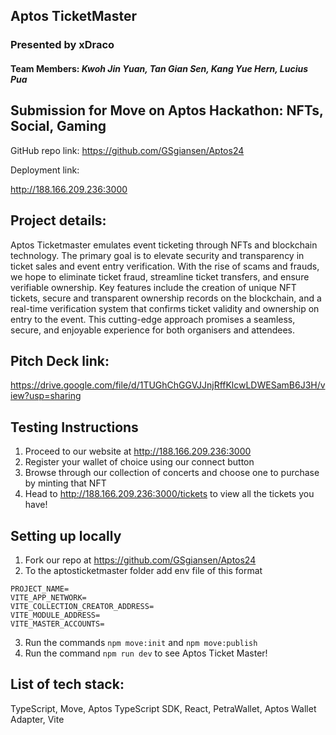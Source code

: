 ## **Aptos TicketMaster**

### Presented by **xDraco**

#### Team Members: *Kwoh Jin Yuan, Tan Gian Sen, Kang Yue Hern, Lucius Pua*

## Submission for **Move on Aptos Hackathon: NFTs, Social, Gaming**

GitHub repo link:
https://github.com/GSgiansen/Aptos24

Deployment link:

http://188.166.209.236:3000


## Project details:

Aptos Ticketmaster emulates event ticketing through NFTs and blockchain technology. The primary goal is to elevate security and transparency in ticket sales and event entry verification. With the rise of scams and frauds, we hope to eliminate ticket fraud, streamline ticket transfers, and ensure verifiable ownership. Key features include the creation of unique NFT tickets, secure and transparent ownership records on the blockchain, and a real-time verification system that confirms ticket validity and ownership on entry to the event. This cutting-edge approach promises a seamless, secure, and enjoyable experience for both organisers and attendees.

## Pitch Deck link:
https://drive.google.com/file/d/1TUGhChGGVJJnjRffKlcwLDWESamB6J3H/view?usp=sharing

## Testing Instructions

1. Proceed to our website at http://188.166.209.236:3000
2. Register your wallet of choice using our connect button
3. Browse through our collection of concerts and choose one to purchase by minting that NFT
4. Head to http://188.166.209.236:3000/tickets to view all the tickets you have!

## Setting up locally

1. Fork our repo at https://github.com/GSgiansen/Aptos24
2. To the aptosticketmaster folder add env file of this format

```
PROJECT_NAME=
VITE_APP_NETWORK=
VITE_COLLECTION_CREATOR_ADDRESS=
VITE_MODULE_ADDRESS=
VITE_MASTER_ACCOUNTS=
```

3. Run the commands `npm move:init` and `npm move:publish`
4. Run the command `npm run dev` to see Aptos Ticket Master!


## List of tech stack:

TypeScript, Move, Aptos TypeScript SDK, React, PetraWallet, Aptos Wallet Adapter, Vite
